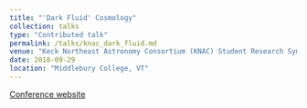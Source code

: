 ```yaml
---
title: "'Dark Fluid' Cosmology"
collection: talks
type: "Contributed talk"
permalink: /talks/knac_dark_fluid.md
venue: "Keck Northeast Astronomy Consortium (KNAC) Student Research Symposium"
date: 2018-09-29
location: "Middlebury College, VT"
---
```


<a href = 'https://sites.middlebury.edu/knac2018symp/'>Conference website</a>
